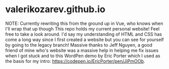 # valerikozarev.github.io

NOTE: Currently rewriting this from the ground up in Vue, who knows when I'll wrap that up though
This repo holds my current personal website! Feel free to take a look around. I'd say my understanding of HTML and CSS has come a long way since I first created a website but you can see for yourself by going to the legacy branch! Massive thanks to Jeff Nguyen, a good friend of mine who's website was a massive help in helping me fix issues when I got stuck and to this WordPen demo by Eric Porter which I used as the basis for my intro: https://codepen.io/EricPorter/pen/JjPmOOb.
